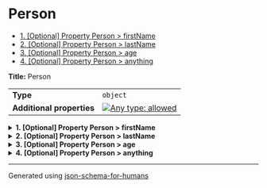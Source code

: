 # Person

- [1. [Optional] Property Person > firstName](#firstName)
- [2. [Optional] Property Person > lastName](#lastName)
- [3. [Optional] Property Person > age](#age)
- [4. [Optional] Property Person > anything](#anything)

**Title:** Person

|                           |                                                                                                                                   |
| ------------------------- | --------------------------------------------------------------------------------------------------------------------------------- |
| **Type**                  | `object`                                                                                                                          |
| **Additional properties** | [![Any type: allowed](https://img.shields.io/badge/Any%20type-allowed-green)](# "Additional Properties of any type are allowed.") |

<details>
<summary>
<strong> <a name="firstName"></a>1. [Optional] Property Person > firstName</strong>  

</summary>
<blockquote>

|          |          |
| -------- | -------- |
| **Type** | `string` |

**Description:** The person's first name.

</blockquote>
</details>

<details>
<summary>
<strong> <a name="lastName"></a>2. [Optional] Property Person > lastName</strong>  

</summary>
<blockquote>

|          |                  |
| -------- | ---------------- |
| **Type** | `string or null` |

**Description:** The person's last name.

</blockquote>
</details>

<details>
<summary>
<strong> <a name="age"></a>3. [Optional] Property Person > age</strong>  

</summary>
<blockquote>

|          |                     |
| -------- | ------------------- |
| **Type** | `integer or number` |

**Description:** Age in years which must be equal to or greater than zero.

| Restrictions |        |
| ------------ | ------ |
| **Minimum**  | &ge; 0 |

</blockquote>
</details>

<details>
<summary>
<strong> <a name="anything"></a>4. [Optional] Property Person > anything</strong>  

</summary>
<blockquote>

|          |                                   |
| -------- | --------------------------------- |
| **Type** | `integer, string, number or null` |

**Description:** Ay other info you like

</blockquote>
</details>

----------------------------------------------------------------------------------------------------------------------------
Generated using [json-schema-for-humans](https://github.com/coveooss/json-schema-for-humans)